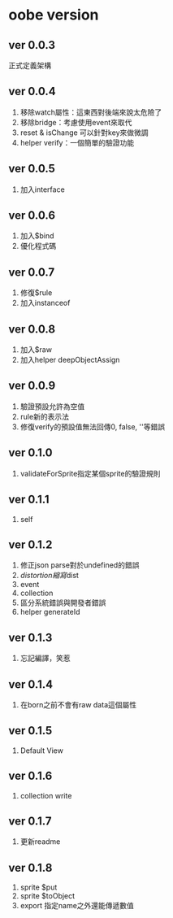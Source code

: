 # oobe version

## ver 0.0.3

正式定義架構

## ver 0.0.4

1. 移除watch屬性：這東西對後端來說太危險了
2. 移除bridge：考慮使用event來取代
3. reset & isChange 可以針對key來做微調
4. helper verify：一個簡單的驗證功能

## ver 0.0.5

1. 加入interface

## ver 0.0.6

1. 加入$bind
2. 優化程式碼

## ver 0.0.7

1. 修復$rule
2. 加入instanceof

## ver 0.0.8

1. 加入$raw
2. 加入helper deepObjectAssign

## ver 0.0.9

1. 驗證預設允許為空值
2. rule新的表示法
3. 修復verify的預設值無法回傳0, false, ''等錯誤

## ver 0.1.0

1. validateForSprite指定某個sprite的驗證規則

## ver 0.1.1

1. self

## ver 0.1.2

1. 修正json parse對於undefined的錯誤
2. $distortion縮寫$dist
3. event
4. collection
5. 區分系統錯誤與開發者錯誤
6. helper generateId

## ver 0.1.3

1. 忘記編譯，笑惹

## ver 0.1.4

1. 在born之前不會有raw data這個屬性

## ver 0.1.5

1. Default View

## ver 0.1.6

1. collection write

## ver 0.1.7

1. 更新readme

## ver 0.1.8

1. sprite $put
2. sprite $toObject
3. export 指定name之外還能傳遞數值
